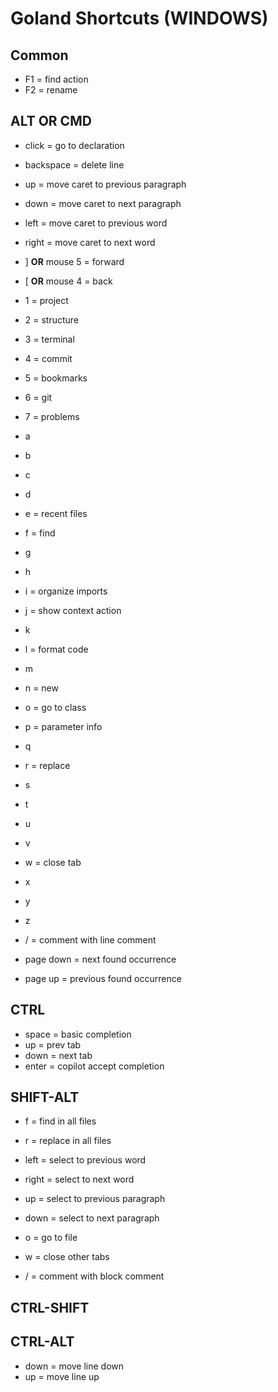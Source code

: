 # Goland Shortcuts (WINDOWS)

## Common

- F1 = find action
- F2 = rename

## ALT **OR** CMD

- click = go to declaration
- backspace = delete line
- up = move caret to previous paragraph
- down = move caret to next paragraph
- left = move caret to previous word
- right = move caret to next word
- ] **OR** mouse 5 = forward
- [ **OR** mouse 4 = back

- 1 = project
- 2 = structure
- 3 = terminal
- 4 = commit
- 5 = bookmarks
- 6 = git
- 7 = problems

- a
- b
- c
- d
- e = recent files
- f = find
- g
- h
- i = organize imports
- j = show context action
- k
- l = format code
- m
- n = new
- o = go to class
- p = parameter info
- q
- r = replace
- s
- t
- u
- v
- w = close tab
- x
- y
- z

- / = comment with line comment
- page down = next found occurrence
- page up = previous found occurrence

## CTRL

- space = basic completion
- up = prev tab
- down = next tab
- enter = copilot accept completion

## SHIFT-ALT

- f = find in all files
- r = replace in all files

- left = select to previous word
- right = select to next word
- up = select to previous paragraph
- down = select to next paragraph

- o = go to file
- w = close other tabs

- / = comment with block comment

## CTRL-SHIFT

## CTRL-ALT

- down = move line down
- up = move line up



